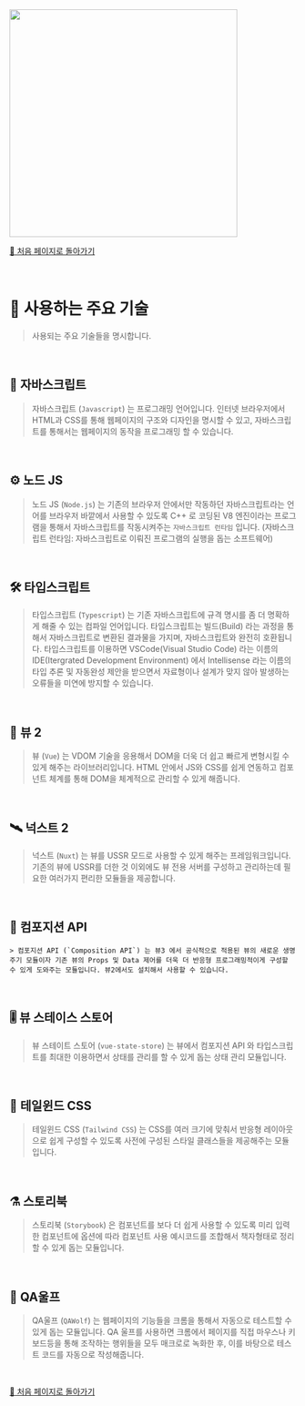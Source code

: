 <img src="https://i.imgur.com/R2wksCG.png" width="400"/>

<br/>

[🧲 처음 페이지로 돌아가기](https://github.com/AhaOfficial/nuxt-template)

<br/>

# 📔 사용하는 주요 기술

> 사용되는 주요 기술들을 명시합니다.

<br/>

## 🔩 자바스크립트

> 자바스크립트 (`Javascript`) 는 프로그래밍 언어입니다. 인터넷 브라우저에서 HTML과 CSS를 통해 웹페이지의 구조와 디자인을 명시할 수 있고, 자바스크립트를 통해서는 웹페이지의 동작을 프로그래밍 할 수 있습니다.

<br/>

## ⚙️ 노드 JS

> 노드 JS (`Node.js`) 는 기존의 브라우저 안에서만 작동하던 자바스크립트라는 언어를 브라우저 바깥에서 사용할 수 있도록 C++ 로 코딩된 V8 엔진이라는 프로그램을 통해서 자바스크립트를 작동시켜주는 `자바스크립트 런타임` 입니다. (자바스크립트 런타임: 자바스크립트로 이뤄진 프로그램의 실행을 돕는 소프트웨어)

<br/>

## 🛠 타입스크립트

> 타입스크립트 (`Typescript`) 는 기존 자바스크립트에 규격 명시를 좀 더 명확하게 해줄 수 있는 컴파일 언어입니다. 타입스크립트는 빌드(Build) 라는 과정을 통해서 자바스크립트로 변환된 결과물을 가지며, 자바스크립트와 완전히 호환됩니다. 타입스크립트를 이용하면 VSCode(Visual Studio Code) 라는 이름의 IDE(Itergrated Development Environment) 에서  Intellisense 라는 이름의 타입 추론 및 자동완성 제안을 받으면서 자료형이나 설계가 맞지 않아 발생하는 오류들을 미연에 방지할 수 있습니다.

<br/>

## 🚀 뷰 2

> 뷰 (`Vue`) 는 VDOM 기술을 응용해서 DOM을 더욱 더 쉽고 빠르게 변형시킬 수 있게 해주는 라이브러리입니다. HTML 안에서  JS와 CSS를 쉽게 연동하고 컴포넌트 체계를 통해 DOM을 체계적으로 관리할 수 있게 해줍니다.

<br/>

## 🛰 넉스트 2

> 넉스트 (`Nuxt`) 는 뷰를 USSR 모드로 사용할 수 있게 해주는 프레임워크입니다. 기존의 뷰에 USSR를 더한 것 이외에도 뷰 전용 서버를 구성하고 관리하는데 필요한 여러가지 편리한 모듈들을 제공합니다.

<br/>

## 📡 컴포지션 API

	> 컴포지션 API (`Composition API`) 는 뷰3 에서 공식적으로 적용된 뷰의 새로운 생명주기 모듈이자 기존 뷰의 Props 및 Data 제어를 더욱 더 반응형 프로그래밍적이게 구성할 수 있게 도와주는 모듈입니다. 뷰2에서도 설치해서 사용할 수 있습니다.

<br/>

## 🎚 뷰 스테이스 스토어

> 뷰 스테이트 스토어 (`vue-state-store`) 는 뷰에서 컴포지션 API 와 타입스크립트를 최대한 이용하면서 상태를 관리를 할 수 있게 돕는 상태 관리 모듈입니다.

<br/>

## 🔮 테일윈드 CSS

> 테일윈드 CSS (`Tailwind CSS`) 는 CSS를 여러 크기에 맞춰서 반응형 레이아웃으로 쉽게 구성할 수 있도록 사전에 구성된 스타일 클래스들을 제공해주는 모듈입니다.

<br/>

## ⚗️ 스토리북

> 스토리북 (`Storybook`) 은 컴포넌트를 보다 더 쉽게 사용할 수 있도록 미리 입력한 컴포넌트에 옵션에 따라 컴포넌트 사용 예시코드를 조합해서 책자형태로 정리할 수 있게 돕는 모듈입니다.

<br/>

## 🔬 QA울프

> QA울프 (`QAWolf`) 는 웹페이지의 기능들을 크롬을 통해서 자동으로 테스트할 수 있게 돕는 모듈입니다. QA 울프를 사용하면 크롬에서 페이지를 직접 마우스나 키보드등을 통해 조작하는 행위들을 모두 매크로로 녹화한 후, 이를 바탕으로 테스트 코드를 자동으로 작성해줍니다.

<br/>

[🧲 처음 페이지로 돌아가기](https://github.com/AhaOfficial/nuxt-template)

